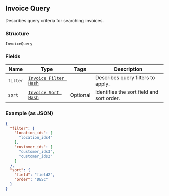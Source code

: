 ## Invoice Query

Describes query criteria for searching invoices.

### Structure

`InvoiceQuery`

### Fields

| Name | Type | Tags | Description |
|  --- | --- | --- | --- |
| `filter` | [`Invoice Filter Hash`](/doc/models/invoice-filter.md) |  | Describes query filters to apply. |
| `sort` | [`Invoice Sort Hash`](/doc/models/invoice-sort.md) | Optional | Identifies the  sort field and sort order. |

### Example (as JSON)

```json
{
  "filter": {
    "location_ids": [
      "location_ids4"
    ],
    "customer_ids": [
      "customer_ids3",
      "customer_ids2"
    ]
  },
  "sort": {
    "field": "field2",
    "order": "DESC"
  }
}
```

